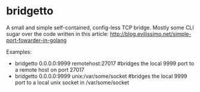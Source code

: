 # bridgetto
A small and simple self-contained, config-less TCP bridge. Mostly some CLI sugar over the code written in this article: http://blog.evilissimo.net/simple-port-fowarder-in-golang

Examples:

* bridgetto 0.0.0.0:9999 remotehost:27017  #bridges the local 9999 port to a remote host on port 27017
* bridgetto 0.0.0.0:9999 unix:/var/some/socket  #bridges the local 9999 port to a local unix socket in /var/some/socket
